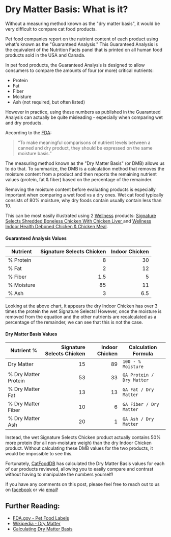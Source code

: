 # Dry Matter Basis: What is it?

Without a measuring method known as the "dry matter basis", it would be very difficult to compare cat food products.

Pet food companies report on the nutrient content of each product using what's known as the "Guaranteed Analysis." This Guaranteed Analysis is the equivalent of the Nutrition Facts panel that is printed on all human food products sold in the USA and Canada. 

In pet food products, the Guaranteed Analysis is designed to allow consumers to compare the amounts of four (or more) critical nutrients:
 - Protein
 - Fat
 - Fiber
 - Moisture
 - Ash (not required, but often listed)

However in practice, using these numbers as published in the Guaranteed Analysis can actually be quite misleading - especially when comparing wet and dry products.

According to the [FDA][]: 

> “To make meaningful comparisons of nutrient levels between a canned
> and dry product, they should be expressed on the same moisture basis.”

The measuring method known as the "Dry Matter Basis" (or DMB) allows us to do that. To summarize, the DMB is a calculation method that removes the moisture content from a product and then reports the remaining nutrient values (protein, fat & fiber) based on the percentage of the remainder. 

Removing the moisture content before evaluating products is especially important when comparing a wet food vs a dry ones. Wet cat food typically consists of 80% moisture, why dry foods contain usually contain less than 10. 

This can be most easily illustrated using 2 [Wellness](/brand/wellness) products: [Signature Selects Shredded Boneless Chicken With Chicken Liver ](/product/wellness/Signature+Selects+Shredded+Boneless+Chicken+With+Chicken+Liver+Entrée+in+Sauce) and [Wellness Indoor Health Deboned Chicken & Chicken Meal](/product/wellness/Indoor+Health).

#### Guaranteed Analysis Values

| Nutrient   | Signature Selects Chicken | Indoor Chicken |
|------------|--------------------------:|---------------:|
| % Protein  | 8                         | 30             |
| % Fat      | 2                         | 12             |
| % Fiber    | 1.5                       | 5              |
| % Moisture | 85                        | 11             |
| % Ash      | 3                         | 6.5            |

Looking at the above chart, it appears the dry Indoor Chicken has over 3 times the protein the wet Signature Selects! 
However, once the moisture is removed from the equation and the other nutrients are recalculated as a percentage of the remainder, we can see that this is not the case.

#### Dry Matter Basis Values

| Nutrient %           | Signature Selects Chicken | Indoor Chicken | Calculation Formula        |
|----------------------|--------------------------:|---------------:|----------------------------|
| Dry Matter           | 15                        | 89             | `100 - % Moisture`         |
| % Dry Matter Protein | 53                        | 33             | `GA Protein / Dry Matter`  |
| % Dry Matter Fat     | 13                        | 13             | `GA Fat / Dry Matter `     |
| % Dry Matter Fiber   | 10                        | 6              | `GA Fiber / Dry Matter `   |
| % Dry Matter Ash     | 20                        | 1              | `GA Ash / Dry Matter `     |

Instead, the wet Signature Selects Chicken product actually contains 50% more protein (for all non-moisture weigh) than the dry Indoor Chicken product. 
Without calculating these DMB values for the two products, it would be impossible to see this.

Fortunately, [CatFoodDB](/) has calculated the Dry Matter Basis values for each of our products reviewed, allowing you to easily compare and contrast without having to manipulate the numbers yourself!

If you have any comments on this post, please feel free to reach out to us on [facebook] or via [email]!

## Further Reading:
* [FDA.gov - Pet Food Labels](http://www.fda.gov/AnimalVeterinary/ResourcesforYou/UCM047113)
* [Wikipedia - Dry Matter](https://en.wikipedia.org/wiki/Dry_matter)
* [Calculating Dry Matter Basis](http://www.drsfostersmith.com/pic/article.cfm?aid=2905)

[FDA]: http://www.fda.gov/AnimalVeterinary/ResourcesforYou/UCM047113 "FDA"
[email]: mailto:support@catfooddb.com "support@catfooddb.com"
[facebook]: https://www.facebook.com/catfooddb/ "CatFoodDB @Facebook"
